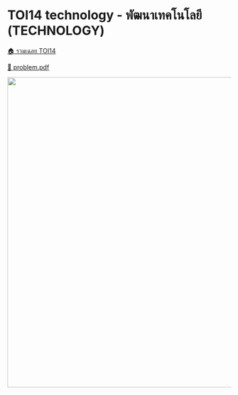 <!-- @codegen_problem begin -->
# TOI14 technology - พัฒนาเทคโนโลยี (TECHNOLOGY)

[🏠 รวมเฉลย TOI14](../)

[💎 problem.pdf](./toi14_technology.pdf)

<img width="700" src="https://github.com/krist7599555/toi/assets/19445033/80c80822-7583-4bcd-a705-dae3eacdee85" />
<!-- @codegen_problem end -->
